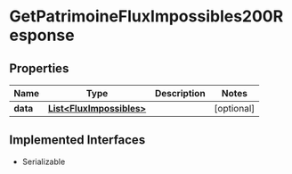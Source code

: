 

# GetPatrimoineFluxImpossibles200Response


## Properties

| Name | Type | Description | Notes |
|------------ | ------------- | ------------- | -------------|
|**data** | [**List&lt;FluxImpossibles&gt;**](FluxImpossibles.md) |  |  [optional] |


## Implemented Interfaces

* Serializable


